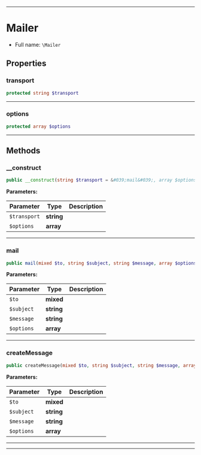 ***

# Mailer





* Full name: `\Mailer`



## Properties


### transport



```php
protected string $transport
```






***

### options



```php
protected array $options
```






***

## Methods


### __construct



```php
public __construct(string $transport = &#039;mail&#039;, array $options = []): mixed
```








**Parameters:**

| Parameter | Type | Description |
|-----------|------|-------------|
| `$transport` | **string** |  |
| `$options` | **array** |  |




***

### mail



```php
public mail(mixed $to, string $subject, string $message, array $options = []): mixed
```








**Parameters:**

| Parameter | Type | Description |
|-----------|------|-------------|
| `$to` | **mixed** |  |
| `$subject` | **string** |  |
| `$message` | **string** |  |
| `$options` | **array** |  |




***

### createMessage



```php
public createMessage(mixed $to, string $subject, string $message, array $options = []): mixed
```








**Parameters:**

| Parameter | Type | Description |
|-----------|------|-------------|
| `$to` | **mixed** |  |
| `$subject` | **string** |  |
| `$message` | **string** |  |
| `$options` | **array** |  |




***


***

